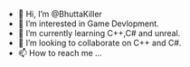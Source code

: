 - 👋 Hi, I’m @BhuttaKiller
- 👀 I’m interested in Game Devlopment.
- 🌱 I’m currently learning C++,C# and unreal.
- 💞️ I’m looking to collaborate on C++ and C#.
- 📫 How to reach me ...

<!---
BhuttaKiller/BhuttaKiller is a ✨ special ✨ repository because its `README.md` (this file) appears on your GitHub profile.
You can click the Preview link to take a look at your changes.
--->
